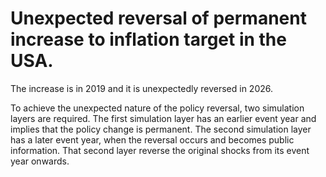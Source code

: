# Unexpected reversal of permanent increase to inflation target in the USA.

The increase is in 2019 and it is unexpectedly reversed in 2026.

To achieve the unexpected nature of the policy reversal, two simulation layers are required. The first simulation layer has an earlier event year and implies that the policy change is permanent. The second simulation layer has a later event year, when the reversal occurs and becomes public information. That second layer reverse the original shocks from its event year onwards.